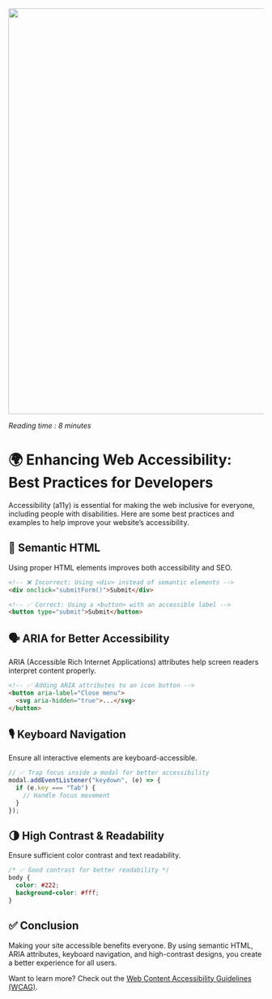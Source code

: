 <img src="https://images.unsplash.com/photo-1522542550221-31fd19575a2d?q=80&w=2940&auto=format&fit=crop&ixlib=rb-4.0.3&ixid=M3wxMjA3fDB8MHxwaG90by1wYWdlfHx8fGVufDB8fHx8fA%3D%3D" width="800px" class="mx-auto"/>

<i>Reading time : 8 minutes</i>

# 🌍 Enhancing Web Accessibility: Best Practices for Developers

Accessibility (a11y) is essential for making the web inclusive for everyone, including people with disabilities. Here are some best practices and examples to help improve your website’s accessibility.

## 🎨 Semantic HTML

Using proper HTML elements improves both accessibility and SEO.

```html
<!-- ❌ Incorrect: Using <div> instead of semantic elements -->
<div onclick="submitForm()">Submit</div>

<!-- ✅ Correct: Using a <button> with an accessible label -->
<button type="submit">Submit</button>
```

## 🗣️ ARIA for Better Accessibility

ARIA (Accessible Rich Internet Applications) attributes help screen readers interpret content properly.

```html
<!-- ✅ Adding ARIA attributes to an icon button -->
<button aria-label="Close menu">
  <svg aria-hidden="true">...</svg>
</button>
```

## 🎙️ Keyboard Navigation

Ensure all interactive elements are keyboard-accessible.

```js
// ✅ Trap focus inside a modal for better accessibility
modal.addEventListener("keydown", (e) => {
  if (e.key === "Tab") {
    // Handle focus movement
  }
});
```

## 🌗 High Contrast & Readability

Ensure sufficient color contrast and text readability.

```css
/* ✅ Good contrast for better readability */
body {
  color: #222;
  background-color: #fff;
}
```

## ✅ Conclusion

Making your site accessible benefits everyone. By using semantic HTML, ARIA attributes, keyboard navigation, and high-contrast designs, you create a better experience for all users.

Want to learn more? Check out the [Web Content Accessibility Guidelines (WCAG)](https://www.w3.org/WAI/standards-guidelines/wcag/).
